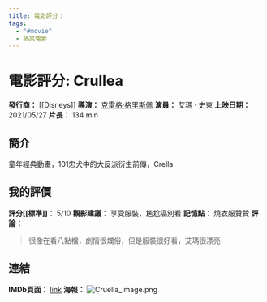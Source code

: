 ```yaml
---
title: 電影評分：
tags:
  - "#movie"
  - 搞笑電影
---
```


# 電影評分: Crullea 

**發行商：** [[Disneys]]
**導演：** [克雷格·格里斯佩](https://zh.wikipedia.org/wiki/%E5%85%8B%E9%9B%B7%E6%A0%BC%C2%B7%E6%A0%BC%E9%87%8C%E6%96%AF%E4%BD%A9 "克雷格·格里斯佩")
**演員：** 艾瑪 · 史東
**上映日期：** 2021/05/27
**片長：** 134 min 

## 簡介
童年經典動畫，101忠犬中的大反派衍生前傳，Crella

## 我的評價
**評分[[標準]]：** 5/10
**觀影建議：** 享受服裝，尷尬癌別看
**記憶點：** 燒衣服贊贊
**評論：**
> 很像在看八點檔，劇情很爛俗，但是服裝很好看，艾瑪很漂亮

## 連結
**IMDb頁面：** [link](https://www.imdb.com/title/tt3228774/)
**海報：** 
![Cruella_image.png](Cruella_image.png)
